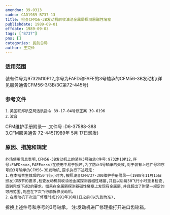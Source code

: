 ```yaml
---
amendno: 39-0313  
cadno: CAD1989-B737-13  
title: 检查CFM56-3B发动机前收油池金属屑探测器磁性堵塞  
publishdate: 1989-09-01  
effdate: 1989-09-03  
tags: ["B737"]  
pns: []  
categories: 民航总局  
author: 王克俭  
---
```

  
### 适用范围  
装有件号为9732M10P12,序号为FAFD和FAFE的3号轴承的CFM56-3B发动机(详见服务通告CFM56-3/3B/3C第72-445号)  
  
<!--more-->  
### 参考文件  
    1.美国联邦航空局适航指令 89-17-04号修正案 39-6196  
    2.波音  
CFM维护手册附录一 ,文件号 :D6-37588-388  
    3.CFM服务通告 72-445(1989年 5月 17日颁发)  
  
### 原因、措施和规定  
    外场使用信息表明,CFM56-3B发动机上的某些3号轴承(件号:9732M10P12,序号:FAFD××××,FAFE××××)在使用中易于损坏,为了防止3号轴承的失效,对于装有上述件号和序号的3号轴承的CFM56-3B发动机,要求执行下述规定:  
    1.在本指令生效后的50飞行小时内,按照波音CFM737-300维护手册附录一(1988年11月15日颁发)第5节的要求,检查发动机前收油池金属探测器磁性堵塞,并且以后每50飞行小时重复检查,直到完成下述2的要求。如果在金属屑探测器磁性堵塞上发现有金属屑,并且超出了附录一规定的可用范围,则应在下次飞行前拆换发动机。  
    2.在发动机下次进厂修理时或1991年10月1日之前(以先到为准),  
  
拆换上述件号和序号的3号轴承。     注:发动机进厂修理指打开进口齿轮箱。  
